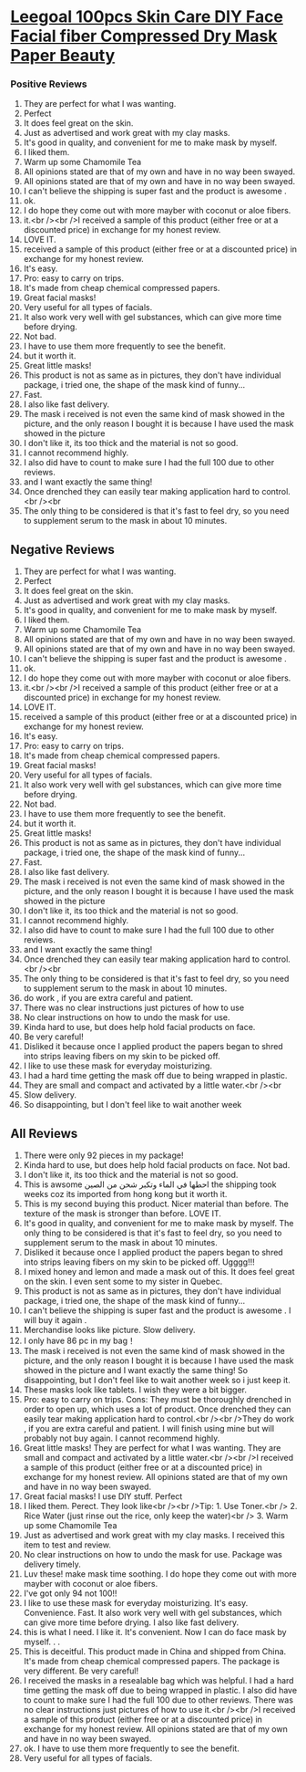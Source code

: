 # [Leegoal 100pcs Skin Care DIY Face Facial fiber Compressed Dry Mask Paper Beauty](https://products.checkmycream.com/products/Leegoal-100pcs-Skin-Care-DIY-Face-Facial-fiber-Compressed-Dry-Mask-Paper-Beauty.html)

### Positive Reviews

<ol>
      <li>They are perfect for what I was wanting.</li>
      <li>Perfect</li>
      <li>It does feel great on the skin.</li>
      <li>Just as advertised and work great with my clay masks.  </li>
      <li>It&#x27;s good in quality, and convenient for me to make mask by myself.</li>
      <li>I liked them.</li>
      <li>Warm up some Chamomile Tea</li>
      <li>All opinions stated are that of my own and have in no way been swayed.</li>
      <li>All opinions stated are that of my own and have in no way been swayed.</li>
      <li>I can&#x27;t believe the shipping is super fast and the product is awesome .</li>
      <li>ok.  </li>
      <li>I do hope they come out with more mayber with coconut or aloe fibers.</li>
      <li>it.&lt;br /&gt;&lt;br /&gt;I received a sample of this product (either free or at a discounted price) in exchange for my honest review.</li>
      <li>LOVE IT.</li>
      <li>received a sample of this product (either free or at a discounted price) in exchange for my honest review.</li>
      <li>It&#x27;s easy.</li>
      <li>Pro: easy to carry on trips.</li>
      <li>It&#x27;s made from cheap chemical compressed papers.</li>
      <li>Great facial masks!</li>
      <li>Very useful for all types of facials.</li>
      <li>It also work very well  with gel substances, which can give more time before drying.</li>
      <li>Not bad.</li>
      <li>I have to use them more frequently to see the benefit.</li>
      <li>but it worth it.</li>
      <li>Great little masks!</li>
      <li>This product is not as same as in pictures, they don&#x27;t have individual package, i tried one, the shape of the mask kind of funny...</li>
      <li>Fast.</li>
      <li>I also like fast delivery.</li>
      <li>The mask i received is not even the same kind of mask showed in the picture, and the only reason I bought it is because I have used the mask showed in the picture</li>
      <li>I don&#x27;t like it, its too thick and the material is not so good.</li>
      <li>I cannot recommend highly.</li>
      <li>I also did have to count to make sure I had the full 100 due to other reviews.  </li>
      <li>and I want exactly the same thing!</li>
      <li>Once drenched they can easily tear making application hard to control.&lt;br /&gt;&lt;br</li>
      <li>The only thing to be considered is that it&#x27;s fast to feel dry, so you need to supplement serum to the mask in about 10 minutes.</li>
</ol>


<h2>Negative Reviews</h2>
<ol>
<li> They are perfect for what I was wanting.</li>
<li> Perfect</li>
<li> It does feel great on the skin.</li>
<li> Just as advertised and work great with my clay masks.  </li>
<li> It&#x27;s good in quality, and convenient for me to make mask by myself.</li>
<li> I liked them.</li>
<li> Warm up some Chamomile Tea</li>
<li> All opinions stated are that of my own and have in no way been swayed.</li>
<li> All opinions stated are that of my own and have in no way been swayed.</li>
<li> I can&#x27;t believe the shipping is super fast and the product is awesome .</li>
<li> ok.  </li>
<li> I do hope they come out with more mayber with coconut or aloe fibers.</li>
<li> it.&lt;br /&gt;&lt;br /&gt;I received a sample of this product (either free or at a discounted price) in exchange for my honest review.</li>
<li> LOVE IT.</li>
<li> received a sample of this product (either free or at a discounted price) in exchange for my honest review.</li>
<li> It&#x27;s easy.</li>
<li> Pro: easy to carry on trips.</li>
<li> It&#x27;s made from cheap chemical compressed papers.</li>
<li> Great facial masks!</li>
<li> Very useful for all types of facials.</li>
<li> It also work very well  with gel substances, which can give more time before drying.</li>
<li> Not bad.</li>
<li> I have to use them more frequently to see the benefit.</li>
<li> but it worth it.</li>
<li> Great little masks!</li>
<li> This product is not as same as in pictures, they don&#x27;t have individual package, i tried one, the shape of the mask kind of funny...</li>
<li> Fast.</li>
<li> I also like fast delivery.</li>
<li> The mask i received is not even the same kind of mask showed in the picture, and the only reason I bought it is because I have used the mask showed in the picture</li>
<li> I don&#x27;t like it, its too thick and the material is not so good.</li>
<li> I cannot recommend highly.</li>
<li> I also did have to count to make sure I had the full 100 due to other reviews.  </li>
<li> and I want exactly the same thing!</li>
<li> Once drenched they can easily tear making application hard to control.&lt;br /&gt;&lt;br</li>
<li> The only thing to be considered is that it&#x27;s fast to feel dry, so you need to supplement serum to the mask in about 10 minutes.</li>
<li> do work , if you are extra careful and patient.</li>
<li> There was no clear instructions just pictures of how to use</li>
<li> No clear instructions on how to undo the mask for use.  </li>
<li> Kinda hard to use, but does help hold facial products on face.</li>
<li> Be very careful!</li>
<li> Disliked it because once I applied product the papers began to shred into strips leaving fibers on my skin to be picked off.  </li>
<li> I like to use these mask for everyday moisturizing.</li>
<li> I had a hard time getting the mask off due to being wrapped in plastic.  </li>
<li> They are small and compact and activated by a little water.&lt;br /&gt;&lt;br</li>
<li> Slow delivery.</li>
<li> So disappointing, but I don&#x27;t feel like to wait another week</li>
</ol>

<h2>All Reviews</h2>

<ol>
    <li> There were only 92 pieces in my package!</li>
    <li> Kinda hard to use, but does help hold facial products on face. Not bad.</li>
    <li> I don&#x27;t like it, its too thick and the material is not so good.</li>
    <li> This is awsome احطها في الماء وتكبر شحن من الصين the shipping took weeks coz its imported from hong kong but it worth it.</li>
    <li> This is my second buying this product. Nicer material than before. The texture of the mask is stronger than  before. LOVE IT.</li>
    <li> It&#x27;s good in quality, and convenient for me to make mask by myself. The only thing to be considered is that it&#x27;s fast to feel dry, so you need to supplement serum to the mask in about 10 minutes.</li>
    <li> Disliked it because once I applied product the papers began to shred into strips leaving fibers on my skin to be picked off.  Ugggg!!!</li>
    <li> I mixed honey and lemon and made a mask out of this.  It does feel great on the skin. I even sent some to my sister in Quebec.</li>
    <li> This product is not as same as in pictures, they don&#x27;t have individual package, i tried one, the shape of the mask kind of funny...</li>
    <li> I can&#x27;t believe the shipping is super fast and the product is awesome . I will buy it again .</li>
    <li> Merchandise looks like picture.  Slow delivery.</li>
    <li> I only have 86 pc in my bag！</li>
    <li> The mask i received is not even the same kind of mask showed in the picture, and the only reason I bought it is because I have used the mask showed in the picture and I want exactly the same thing! So disappointing, but I don&#x27;t feel like to wait another week so i just keep it.</li>
    <li> These masks look like tablets. I wish they were a bit bigger.</li>
    <li> Pro: easy to carry on trips. Cons: They must be thoroughly drenched in order to open up, which uses a lot of product. Once drenched they can easily tear making application hard to control.&lt;br /&gt;&lt;br /&gt;They do work , if you are extra careful and patient. I will finish using mine but will probably not buy again. I cannot recommend highly.</li>
    <li> Great little masks! They are perfect for what I was wanting. They are small and compact and activated by a little water.&lt;br /&gt;&lt;br /&gt;I received a sample of this product (either free or at a discounted price) in exchange for my honest review. All opinions stated are that of my own and have in no way been swayed.</li>
    <li> Great facial masks! I use DIY stuff. Perfect</li>
    <li> I liked them. Perect. They look like&lt;br /&gt;&lt;br /&gt;Tip:  1. Use Toner.&lt;br /&gt;  2. Rice Water (just rinse out the rice, only keep the water)&lt;br /&gt;  3. Warm up some Chamomile Tea</li>
    <li> Just as advertised and work great with my clay masks.  I received this item to test and review.</li>
    <li> No clear instructions on how to undo the mask for use.  Package was delivery timely.</li>
    <li> Luv these! make mask time soothing. I do hope they come out with more mayber with coconut or aloe fibers.</li>
    <li> I&#x27;ve got only 94 not 100!!</li>
    <li> I like to use these mask for everyday moisturizing. It&#x27;s easy. Convenience. Fast. It also work very well  with gel substances, which can give more time before drying. I also like fast delivery.</li>
    <li> this is what I need. I like it. It&#x27;s convenient. Now I can do face mask by myself. . .</li>
    <li> This is deceitful. This product made in China and shipped from China. It&#x27;s made from cheap chemical compressed papers. The package is very different. Be very careful!</li>
    <li> I received the masks in a resealable bag which was helpful.  I had a hard time getting the mask off due to being wrapped in plastic.  I also did have to count to make sure I had the full 100 due to other reviews.  There was no clear instructions just pictures of how to use it.&lt;br /&gt;&lt;br /&gt;I received a sample of this product (either free or at a discounted price) in exchange for my honest review. All opinions stated are that of my own and have in no way been swayed.</li>
    <li> ok.  I have to use them more frequently to see the benefit.</li>
    <li> Very useful for all types of facials.</li>
</ol>




